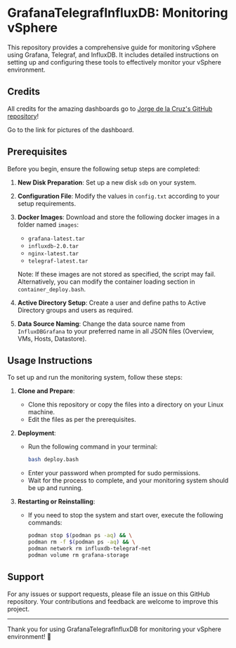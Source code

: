 # GrafanaTelegrafInfluxDB: Monitoring vSphere

This repository provides a comprehensive guide for monitoring vSphere using Grafana, Telegraf, and InfluxDB. It includes detailed instructions on setting up and configuring these tools to effectively monitor your vSphere environment.

## Credits

All credits for the amazing dashboards go to [Jorge de la Cruz's GitHub repository](https://github.com/jorgedlcruz/vmware-grafana)!

Go to the link for pictures of the dashboard.

## Prerequisites

Before you begin, ensure the following setup steps are completed:

1. **New Disk Preparation**: Set up a new disk `sdb` on your system.
2. **Configuration File**: Modify the values in `config.txt` according to your setup requirements.
3. **Docker Images**: Download and store the following docker images in a folder named `images`:
   - `grafana-latest.tar`
   - `influxdb-2.0.tar`
   - `nginx-latest.tar`
   - `telegraf-latest.tar`

   Note: If these images are not stored as specified, the script may fail. Alternatively, you can modify the container loading section in `container_deploy.bash`.
4. **Active Directory Setup**: Create a user and define paths to Active Directory groups and users as required.
5. **Data Source Naming**: Change the data source name from `InfluxDBGrafana` to your preferred name in all JSON files (Overview, VMs, Hosts, Datastore).

## Usage Instructions

To set up and run the monitoring system, follow these steps:

1. **Clone and Prepare**:
   - Clone this repository or copy the files into a directory on your Linux machine.
   - Edit the files as per the prerequisites.

2. **Deployment**:
   - Run the following command in your terminal:
     ```bash
     bash deploy.bash
     ```
   - Enter your password when prompted for sudo permissions.
   - Wait for the process to complete, and your monitoring system should be up and running.

3. **Restarting or Reinstalling**:
   - If you need to stop the system and start over, execute the following commands:
     ```bash
     podman stop $(podman ps -aq) && \
     podman rm -f $(podman ps -aq) && \
     podman network rm influxdb-telegraf-net
     podman volume rm grafana-storage
     ```

## Support

For any issues or support requests, please file an issue on this GitHub repository. Your contributions and feedback are welcome to improve this project.

---

Thank you for using GrafanaTelegrafInfluxDB for monitoring your vSphere environment! 🚀

